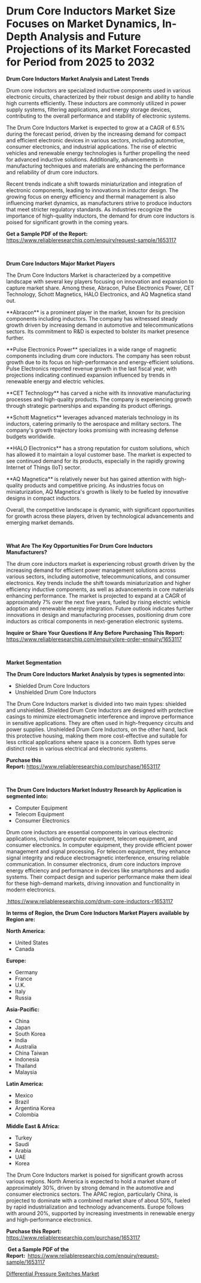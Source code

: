 <p><h1>Drum Core Inductors Market Size Focuses on Market Dynamics, In-Depth Analysis and Future Projections of its Market Forecasted for Period from 2025 to 2032</h1></p><p><strong>Drum Core Inductors Market Analysis and Latest Trends</strong></p>
<p><p>Drum core inductors are specialized inductive components used in various electronic circuits, characterized by their robust design and ability to handle high currents efficiently. These inductors are commonly utilized in power supply systems, filtering applications, and energy storage devices, contributing to the overall performance and stability of electronic systems.</p><p>The Drum Core Inductors Market is expected to grow at a CAGR of 6.5% during the forecast period, driven by the increasing demand for compact and efficient electronic devices in various sectors, including automotive, consumer electronics, and industrial applications. The rise of electric vehicles and renewable energy technologies is further propelling the need for advanced inductive solutions. Additionally, advancements in manufacturing techniques and materials are enhancing the performance and reliability of drum core inductors.</p><p>Recent trends indicate a shift towards miniaturization and integration of electronic components, leading to innovations in inductor design. The growing focus on energy efficiency and thermal management is also influencing market dynamics, as manufacturers strive to produce inductors that meet stricter regulatory standards. As industries recognize the importance of high-quality inductors, the demand for drum core inductors is poised for significant growth in the coming years.</p></p>
<p><strong>Get a Sample PDF of the Report:&nbsp;</strong> <a href="https://www.reliableresearchiq.com/enquiry/request-sample/1653117?utm_campaign=3058&utm_medium=2&utm_source=Github&utm_content=ia&utm_term=05032025&utm_id=drum-core-inductors">https://www.reliableresearchiq.com/enquiry/request-sample/1653117</a></p>
<p>&nbsp;</p>
<p><strong>Drum Core Inductors Major Market Players</strong></p>
<p><p>The Drum Core Inductors Market is characterized by a competitive landscape with several key players focusing on innovation and expansion to capture market share. Among these, Abracon, Pulse Electronics Power, CET Technology, Schott Magnetics, HALO Electronics, and AQ Magnetica stand out.</p><p>**Abracon** is a prominent player in the market, known for its precision components including inductors. The company has witnessed steady growth driven by increasing demand in automotive and telecommunications sectors. Its commitment to R&D is expected to bolster its market presence further.</p><p>**Pulse Electronics Power** specializes in a wide range of magnetic components including drum core inductors. The company has seen robust growth due to its focus on high-performance and energy-efficient solutions. Pulse Electronics reported revenue growth in the last fiscal year, with projections indicating continued expansion influenced by trends in renewable energy and electric vehicles.</p><p>**CET Technology** has carved a niche with its innovative manufacturing processes and high-quality products. The company is experiencing growth through strategic partnerships and expanding its product offerings. </p><p>**Schott Magnetics** leverages advanced materials technology in its inductors, catering primarily to the aerospace and military sectors. The company's growth trajectory looks promising with increasing defense budgets worldwide.</p><p>**HALO Electronics** has a strong reputation for custom solutions, which has allowed it to maintain a loyal customer base. The market is expected to see continued demand for its products, especially in the rapidly growing Internet of Things (IoT) sector.</p><p>**AQ Magnetica** is relatively newer but has gained attention with high-quality products and competitive pricing. As industries focus on miniaturization, AQ Magnetica's growth is likely to be fueled by innovative designs in compact inductors.</p><p>Overall, the competitive landscape is dynamic, with significant opportunities for growth across these players, driven by technological advancements and emerging market demands.</p></p>
<p>&nbsp;</p>
<p><strong>What Are The Key Opportunities For Drum Core Inductors Manufacturers?</strong></p>
<p><p>The drum core inductors market is experiencing robust growth driven by the increasing demand for efficient power management solutions across various sectors, including automotive, telecommunications, and consumer electronics. Key trends include the shift towards miniaturization and higher efficiency inductive components, as well as advancements in core materials enhancing performance. The market is projected to expand at a CAGR of approximately 7% over the next five years, fueled by rising electric vehicle adoption and renewable energy integration. Future outlook indicates further innovations in design and manufacturing processes, positioning drum core inductors as critical components in next-generation electronic systems.</p></p>
<p><strong>Inquire or Share Your Questions If Any Before Purchasing This Report:</strong> <a href="https://www.reliableresearchiq.com/enquiry/pre-order-enquiry/1653117?utm_campaign=3058&utm_medium=2&utm_source=Github&utm_content=ia&utm_term=05032025&utm_id=drum-core-inductors">https://www.reliableresearchiq.com/enquiry/pre-order-enquiry/1653117</a></p>
<p>&nbsp;</p>
<p><strong>Market Segmentation</strong></p>
<p><strong>The Drum Core Inductors Market Analysis by types is segmented into:</strong></p>
<p><ul><li>Shielded Drum Core Inductors</li><li>Unshielded Drum Core Inductors</li></ul></p>
<p><p>The Drum Core Inductors market is divided into two main types: shielded and unshielded. Shielded Drum Core Inductors are designed with protective casings to minimize electromagnetic interference and improve performance in sensitive applications. They are often used in high-frequency circuits and power supplies. Unshielded Drum Core Inductors, on the other hand, lack this protective housing, making them more cost-effective and suitable for less critical applications where space is a concern. Both types serve distinct roles in various electrical and electronic systems.</p></p>
<p><strong>Purchase this Report:&nbsp;</strong><a href="https://www.reliableresearchiq.com/purchase/1653117?utm_campaign=3058&utm_medium=2&utm_source=Github&utm_content=ia&utm_term=05032025&utm_id=drum-core-inductors">https://www.reliableresearchiq.com/purchase/1653117</a></p>
<p>&nbsp;</p>
<p><strong>The Drum Core Inductors Market Industry Research by Application is segmented into:</strong></p>
<p><ul><li>Computer Equipment</li><li>Telecom Equipment</li><li>Consumer Electronics</li></ul></p>
<p><p>Drum core inductors are essential components in various electronic applications, including computer equipment, telecom equipment, and consumer electronics. In computer equipment, they provide efficient power management and signal processing. For telecom equipment, they enhance signal integrity and reduce electromagnetic interference, ensuring reliable communication. In consumer electronics, drum core inductors improve energy efficiency and performance in devices like smartphones and audio systems. Their compact design and superior performance make them ideal for these high-demand markets, driving innovation and functionality in modern electronics.</p></p>
<p><a href="https://www.reliableresearchiq.com/drum-core-inductors-r1653117?utm_campaign=3058&utm_medium=2&utm_source=Github&utm_content=ia&utm_term=05032025&utm_id=drum-core-inductors">&nbsp;https://www.reliableresearchiq.com/drum-core-inductors-r1653117</a></p>
<p><strong>In terms of Region, the Drum Core Inductors Market Players available by Region are:</strong></p>
<p>
    <p> <strong> North America: </strong>
        <ul>
            <li>United States</li>
            <li>Canada</li>
        </ul>
        </p> 
    <p> <strong> Europe: </strong>
        <ul>
            <li>Germany</li>
            <li>France</li>
            <li>U.K.</li>
            <li>Italy</li>
            <li>Russia</li>
        </ul>
        </p> 
    <p> <strong> Asia-Pacific: </strong>
        <ul>
            <li>China</li>
            <li>Japan</li>
            <li>South Korea</li>
            <li>India</li>
            <li>Australia</li>
            <li>China Taiwan</li>
            <li>Indonesia</li>
            <li>Thailand</li>
            <li>Malaysia</li>
        </ul>
        </p> 
    <p> <strong> Latin America: </strong>
        <ul>
            <li>Mexico</li>
            <li>Brazil</li>
            <li>Argentina Korea</li>
            <li>Colombia</li>
        </ul>
        </p> 
    <p> <strong> Middle East & Africa: </strong>
        <ul>
            <li>Turkey</li>
            <li>Saudi</li>
            <li>Arabia</li>
            <li>UAE</li>
            <li>Korea</li>
        </ul>
    </p>
    </p>
<p><p>The Drum Core Inductors market is poised for significant growth across various regions. North America is expected to hold a market share of approximately 30%, driven by strong demand in the automotive and consumer electronics sectors. The APAC region, particularly China, is projected to dominate with a combined market share of about 50%, fueled by rapid industrialization and technology advancements. Europe follows with around 20%, supported by increasing investments in renewable energy and high-performance electronics.</p></p>
<p><strong>Purchase this Report: </strong><a href="https://www.reliableresearchiq.com/purchase/1653117?utm_campaign=3058&utm_medium=2&utm_source=Github&utm_content=ia&utm_term=05032025&utm_id=drum-core-inductors">https://www.reliableresearchiq.com/purchase/1653117</a></p>
<p>&nbsp;<strong>Get a Sample PDF of the Report:&nbsp;&nbsp;</strong><a href="https://www.reliableresearchiq.com/enquiry/request-sample/1653117?utm_campaign=3058&utm_medium=2&utm_source=Github&utm_content=ia&utm_term=05032025&utm_id=drum-core-inductors">https://www.reliableresearchiq.com/enquiry/request-sample/1653117</a></p>
<p><strong></strong></p>
<p><p><a href="https://github.com/genayziben/Market-Research-Report-List-1/blob/main/differential-pressure-switches-market.md?utm_campaign=3058&utm_medium=2&utm_source=Github&utm_content=ia&utm_term=05032025&utm_id=drum-core-inductors">Differential Pressure Switches Market</a></p></p>
